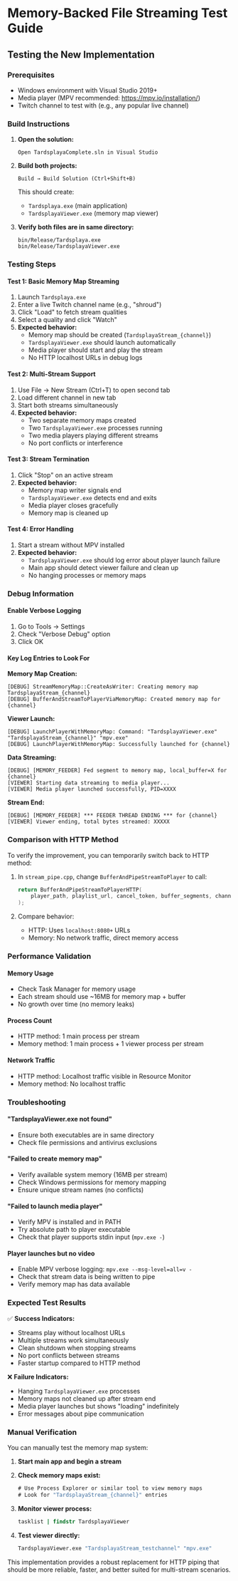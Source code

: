 # Memory-Backed File Streaming Test Guide

## Testing the New Implementation

### Prerequisites
- Windows environment with Visual Studio 2019+
- Media player (MPV recommended: https://mpv.io/installation/)
- Twitch channel to test with (e.g., any popular live channel)

### Build Instructions

1. **Open the solution:**
   ```
   Open TardsplayaComplete.sln in Visual Studio
   ```

2. **Build both projects:**
   ```
   Build → Build Solution (Ctrl+Shift+B)
   ```
   
   This should create:
   - `Tardsplaya.exe` (main application)
   - `TardsplayaViewer.exe` (memory map viewer)

3. **Verify both files are in same directory:**
   ```
   bin/Release/Tardsplaya.exe
   bin/Release/TardsplayaViewer.exe
   ```

### Testing Steps

#### Test 1: Basic Memory Map Streaming
1. Launch `Tardsplaya.exe`
2. Enter a live Twitch channel name (e.g., "shroud")
3. Click "Load" to fetch stream qualities
4. Select a quality and click "Watch"
5. **Expected behavior:**
   - Memory map should be created (`TardsplayaStream_{channel}`)
   - `TardsplayaViewer.exe` should launch automatically
   - Media player should start and play the stream
   - No HTTP localhost URLs in debug logs

#### Test 2: Multi-Stream Support
1. Use File → New Stream (Ctrl+T) to open second tab
2. Load different channel in new tab
3. Start both streams simultaneously
4. **Expected behavior:**
   - Two separate memory maps created
   - Two `TardsplayaViewer.exe` processes running
   - Two media players playing different streams
   - No port conflicts or interference

#### Test 3: Stream Termination
1. Click "Stop" on an active stream
2. **Expected behavior:**
   - Memory map writer signals end
   - `TardsplayaViewer.exe` detects end and exits
   - Media player closes gracefully
   - Memory map is cleaned up

#### Test 4: Error Handling
1. Start a stream without MPV installed
2. **Expected behavior:**
   - `TardsplayaViewer.exe` should log error about player launch failure
   - Main app should detect viewer failure and clean up
   - No hanging processes or memory maps

### Debug Information

#### Enable Verbose Logging
1. Go to Tools → Settings
2. Check "Verbose Debug" option
3. Click OK

#### Key Log Entries to Look For

**Memory Map Creation:**
```
[DEBUG] StreamMemoryMap::CreateAsWriter: Creating memory map TardsplayaStream_{channel}
[DEBUG] BufferAndStreamToPlayerViaMemoryMap: Created memory map for {channel}
```

**Viewer Launch:**
```
[DEBUG] LaunchPlayerWithMemoryMap: Command: "TardsplayaViewer.exe" "TardsplayaStream_{channel}" "mpv.exe"
[DEBUG] LaunchPlayerWithMemoryMap: Successfully launched for {channel}
```

**Data Streaming:**
```
[DEBUG] [MEMORY_FEEDER] Fed segment to memory map, local_buffer=X for {channel}
[VIEWER] Starting data streaming to media player...
[VIEWER] Media player launched successfully, PID=XXXX
```

**Stream End:**
```
[DEBUG] [MEMORY_FEEDER] *** FEEDER THREAD ENDING *** for {channel}
[VIEWER] Viewer ending, total bytes streamed: XXXXX
```

### Comparison with HTTP Method

To verify the improvement, you can temporarily switch back to HTTP method:

1. In `stream_pipe.cpp`, change `BufferAndPipeStreamToPlayer` to call:
   ```cpp
   return BufferAndPipeStreamToPlayerHTTP(
       player_path, playlist_url, cancel_token, buffer_segments, channel_name, chunk_count
   );
   ```

2. Compare behavior:
   - HTTP: Uses `localhost:8080+` URLs
   - Memory: No network traffic, direct memory access

### Performance Validation

#### Memory Usage
- Check Task Manager for memory usage
- Each stream should use ~16MB for memory map + buffer
- No growth over time (no memory leaks)

#### Process Count
- HTTP method: 1 main process per stream
- Memory method: 1 main process + 1 viewer process per stream

#### Network Traffic
- HTTP method: Localhost traffic visible in Resource Monitor
- Memory method: No localhost traffic

### Troubleshooting

#### "TardsplayaViewer.exe not found"
- Ensure both executables are in same directory
- Check file permissions and antivirus exclusions

#### "Failed to create memory map"
- Verify available system memory (16MB per stream)
- Check Windows permissions for memory mapping
- Ensure unique stream names (no conflicts)

#### "Failed to launch media player"
- Verify MPV is installed and in PATH
- Try absolute path to player executable
- Check that player supports stdin input (`mpv.exe -`)

#### Player launches but no video
- Enable MPV verbose logging: `mpv.exe --msg-level=all=v -`
- Check that stream data is being written to pipe
- Verify memory map has data available

### Expected Test Results

✅ **Success Indicators:**
- Streams play without localhost URLs
- Multiple streams work simultaneously  
- Clean shutdown when stopping streams
- No port conflicts between streams
- Faster startup compared to HTTP method

❌ **Failure Indicators:**
- Hanging `TardsplayaViewer.exe` processes
- Memory maps not cleaned up after stream end
- Media player launches but shows "loading" indefinitely
- Error messages about pipe communication

### Manual Verification

You can manually test the memory map system:

1. **Start main app and begin a stream**
2. **Check memory maps exist:**
   ```cmd
   # Use Process Explorer or similar tool to view memory maps
   # Look for "TardsplayaStream_{channel}" entries
   ```

3. **Monitor viewer process:**
   ```cmd
   tasklist | findstr TardsplayaViewer
   ```

4. **Test viewer directly:**
   ```cmd
   TardsplayaViewer.exe "TardsplayaStream_testchannel" "mpv.exe"
   ```

This implementation provides a robust replacement for HTTP piping that should be more reliable, faster, and better suited for multi-stream scenarios.
